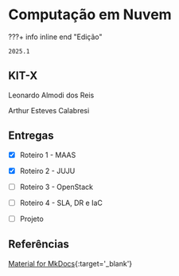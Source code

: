 # Computação em Nuvem


???+ info inline end "Edição"

    2025.1


## KIT-X

Leonardo Almodi dos Reis

Arthur Esteves Calabresi


## Entregas

- [x] Roteiro 1 - MAAS
- [x] Roteiro 2 - JUJU
- [ ] Roteiro 3 - OpenStack
- [ ] Roteiro 4 - SLA, DR e IaC
- [ ] Projeto 


## Referências

[Material for MkDocs](https://squidfunk.github.io/mkdocs-material/reference/){:target='_blank'}
